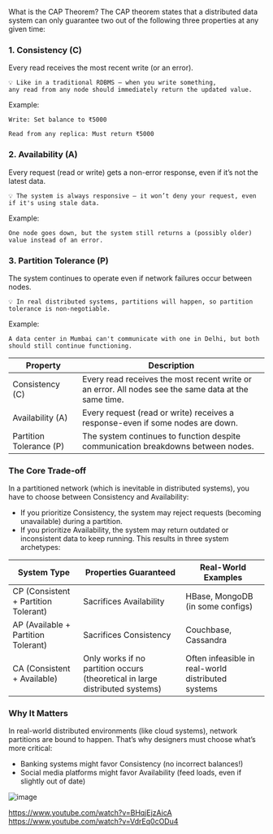 What is the CAP Theorem?
The CAP theorem states that a distributed data system can only guarantee two out of the following three properties at any given time:  

### 1. Consistency (C)

Every read receives the most recent write (or an error).

    💡 Like in a traditional RDBMS — when you write something,
    any read from any node should immediately return the updated value.

Example:

    Write: Set balance to ₹5000

    Read from any replica: Must return ₹5000

### 2. Availability (A)

Every request (read or write) gets a non-error response, even if it’s not the latest data.

    💡 The system is always responsive — it won’t deny your request, even if it's using stale data.

Example:

    One node goes down, but the system still returns a (possibly older) value instead of an error.

### 3. Partition Tolerance (P)

The system continues to operate even if network failures occur between nodes.

    💡 In real distributed systems, partitions will happen, so partition tolerance is non-negotiable.

Example:

    A data center in Mumbai can't communicate with one in Delhi, but both should still continue functioning.

| Property                | Description                                                                                          |  
| ----------------------- | ---------------------------------------------------------------------------------------------------- |  
| Consistency (C)         | Every read receives the most recent write or an error. All nodes see the same data at the same time. |  
| Availability (A)        | Every request (read or write) receives a response-even if some nodes are down.                       |  
| Partition Tolerance (P) | The system continues to function despite communication breakdowns between nodes.                     |  

### The Core Trade-off
In a partitioned network (which is inevitable in distributed systems), you have to choose between Consistency and Availability:  
- If you prioritize Consistency, the system may reject requests (becoming unavailable) during a partition.
- If you prioritize Availability, the system may return outdated or inconsistent data to keep running.
This results in three system archetypes:

| System Type                          | Properties Guaranteed                                                        | Real-World Examples                                |  
| ------------------------------------ | ---------------------------------------------------------------------------- | -------------------------------------------------- |  
| CP (Consistent + Partition Tolerant) | Sacrifices Availability                                                      | HBase, MongoDB (in some configs)                   |  
| AP (Available + Partition Tolerant)  | Sacrifices Consistency                                                       | Couchbase, Cassandra                               |  
| CA (Consistent + Available)          | Only works if no partition occurs (theoretical in large distributed systems) | Often infeasible in real-world distributed systems |  

### Why It Matters
In real-world distributed environments (like cloud systems), network partitions are bound to happen. That’s why designers must choose what’s more critical:
- Banking systems might favor Consistency (no incorrect balances!)
- Social media platforms might favor Availability (feed loads, even if slightly out of date)  

![image](https://github.com/user-attachments/assets/9c79c7e7-e698-4caf-bae8-6b3d5d564557)


https://www.youtube.com/watch?v=BHqjEjzAicA
https://www.youtube.com/watch?v=VdrEq0cODu4  



